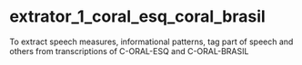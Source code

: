 # extrator_1_coral_esq_coral_brasil
To extract speech measures, informational patterns, tag part of speech and others from transcriptions of C-ORAL-ESQ and C-ORAL-BRASIL
